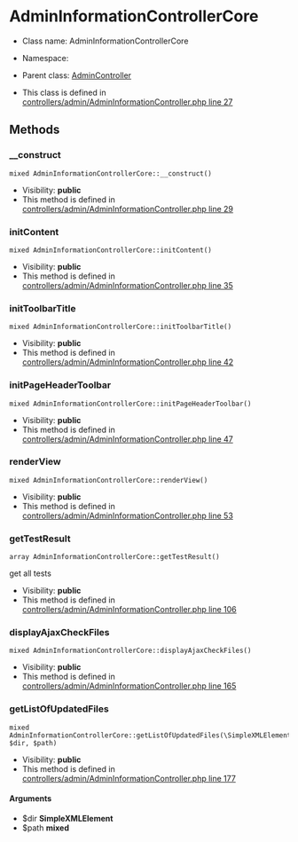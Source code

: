 AdminInformationControllerCore
===============






* Class name: AdminInformationControllerCore
* Namespace: 
* Parent class: [AdminController](AdminControllerCore)

* This class is defined in [controllers/admin/AdminInformationController.php line 27](https://github.com/PrestaShop/PrestaShop/blob/1.6.1.1/controllers/admin/AdminInformationController.php#27)







Methods
-------


### __construct

    mixed AdminInformationControllerCore::__construct()





* Visibility: **public**
* This method is defined in [controllers/admin/AdminInformationController.php line 29](https://github.com/PrestaShop/PrestaShop/blob/1.6.1.1/controllers/admin/AdminInformationController.php#29)




### initContent

    mixed AdminInformationControllerCore::initContent()





* Visibility: **public**
* This method is defined in [controllers/admin/AdminInformationController.php line 35](https://github.com/PrestaShop/PrestaShop/blob/1.6.1.1/controllers/admin/AdminInformationController.php#35)




### initToolbarTitle

    mixed AdminInformationControllerCore::initToolbarTitle()





* Visibility: **public**
* This method is defined in [controllers/admin/AdminInformationController.php line 42](https://github.com/PrestaShop/PrestaShop/blob/1.6.1.1/controllers/admin/AdminInformationController.php#42)




### initPageHeaderToolbar

    mixed AdminInformationControllerCore::initPageHeaderToolbar()





* Visibility: **public**
* This method is defined in [controllers/admin/AdminInformationController.php line 47](https://github.com/PrestaShop/PrestaShop/blob/1.6.1.1/controllers/admin/AdminInformationController.php#47)




### renderView

    mixed AdminInformationControllerCore::renderView()





* Visibility: **public**
* This method is defined in [controllers/admin/AdminInformationController.php line 53](https://github.com/PrestaShop/PrestaShop/blob/1.6.1.1/controllers/admin/AdminInformationController.php#53)




### getTestResult

    array AdminInformationControllerCore::getTestResult()

get all tests



* Visibility: **public**
* This method is defined in [controllers/admin/AdminInformationController.php line 106](https://github.com/PrestaShop/PrestaShop/blob/1.6.1.1/controllers/admin/AdminInformationController.php#106)




### displayAjaxCheckFiles

    mixed AdminInformationControllerCore::displayAjaxCheckFiles()





* Visibility: **public**
* This method is defined in [controllers/admin/AdminInformationController.php line 165](https://github.com/PrestaShop/PrestaShop/blob/1.6.1.1/controllers/admin/AdminInformationController.php#165)




### getListOfUpdatedFiles

    mixed AdminInformationControllerCore::getListOfUpdatedFiles(\SimpleXMLElement $dir, $path)





* Visibility: **public**
* This method is defined in [controllers/admin/AdminInformationController.php line 177](https://github.com/PrestaShop/PrestaShop/blob/1.6.1.1/controllers/admin/AdminInformationController.php#177)


#### Arguments
* $dir **SimpleXMLElement**
* $path **mixed**


